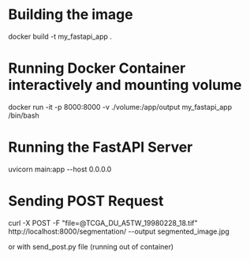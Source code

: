 # Building the image
docker build -t my_fastapi_app .

# Running Docker Container interactively and mounting volume  
docker run -it -p 8000:8000 -v ./volume:/app/output my_fastapi_app /bin/bash

# Running the FastAPI Server
uvicorn main:app --host 0.0.0.0

# Sending POST Request
curl -X POST -F "file=@TCGA_DU_A5TW_19980228_18.tif" http://localhost:8000/segmentation/ --output segmented_image.jpg

or with send_post.py file (running out of container)

